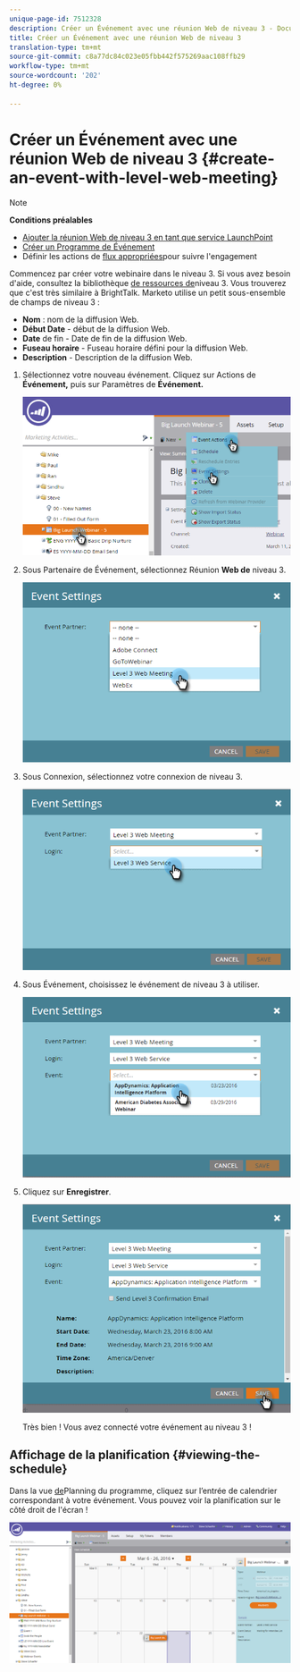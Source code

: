 ```yaml
---
unique-page-id: 7512328
description: Créer un Événement avec une réunion Web de niveau 3 - Documentation sur le marketing - Documentation sur le produit
title: Créer un Événement avec une réunion Web de niveau 3
translation-type: tm+mt
source-git-commit: c8a77dc84c023e05fbb442f575269aac108ffb29
workflow-type: tm+mt
source-wordcount: '202'
ht-degree: 0%

---
```



# Créer un Événement avec une réunion Web de niveau 3 {#create-an-event-with-level-web-meeting}

>[!NOTE]
>
>**Conditions préalables**
>
>* [Ajouter la réunion Web de niveau 3 en tant que service LaunchPoint](/help/marketo/product-docs/administration/additional-integrations/add-level-3-web-meeting-as-a-launchpoint-service.md)
>* [Créer un Programme de Événement](/help/marketo/product-docs/demand-generation/events/understanding-events/create-a-new-event-program.md)
>* Définir les actions de [flux appropriées](https://docs.marketo.com/x/k8Kt)pour suivre l&#39;engagement

>



Commencez par créer votre webinaire dans le niveau 3. Si vous avez besoin d&#39;aide, consultez la bibliothèque [de ressources de](http://www.level3.com/en/resource-library/)niveau 3. Vous trouverez que c&#39;est très similaire à BrightTalk.  Marketo utilise un petit sous-ensemble de champs de niveau 3 :

* **Nom** : nom de la diffusion Web.
* **Début Date** - début de la diffusion Web.
* **Date** de fin - Date de fin de la diffusion Web.
* **Fuseau horaire** - Fuseau horaire défini pour la diffusion Web.
* **Description** - Description de la diffusion Web.

1. Sélectionnez votre nouveau événement. Cliquez sur Actions de **Événement,** puis sur Paramètres de **Événement.**

   ![](assets/image2016-3-24-15-3a40-3a39.png)

1. Sous Partenaire de Événement, sélectionnez Réunion **Web de** niveau 3.

   ![](assets/image2016-3-24-15-3a42-3a10.png)

1. Sous Connexion, sélectionnez votre connexion de niveau 3.

   ![](assets/image2016-3-24-15-3a43-3a43.png)

1. Sous Événement, choisissez le événement de niveau 3 à utiliser.

   ![](assets/image2016-3-24-15-3a44-3a41.png)

1. Cliquez sur **Enregistrer**.

   ![](assets/image2016-3-24-15-3a45-3a31.png)

   Très bien ! Vous avez connecté votre événement au niveau 3 !

## Affichage de la planification  {#viewing-the-schedule}

Dans la vue [de](http://docs.marketo.com/display/docs/program+schedule+view)Planning du programme, cliquez sur l’entrée de calendrier correspondant à votre événement. Vous pouvez voir la planification sur le côté droit de l&#39;écran !

![](assets/image2016-3-24-15-3a51-3a7.png)
